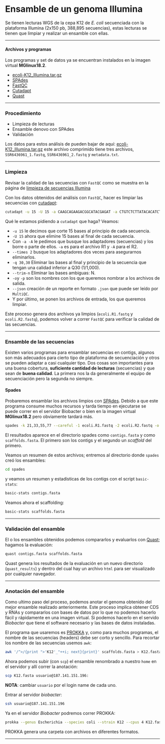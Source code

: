 # Ensamble de un genoma Illumina

Se tienen lecturas WGS de la cepa K12 de *E. coli* secuenciada con la plataforma Illumina (2x150 pb, 388,895 secuencias), estas lecturas se tienen que limpiar y realizar un ensamble con ellas.
***
#### Archivos y programas
Los programas y set de datos ya se encuentran instalados en la imagen virtual **MGlinux18.2**.
- [ecoli-K12_Illumina.tar.gz](https://drive.google.com/file/d/1NOcflmwa6ioLDOjFVhhl5TdhJbIgpBO1/view?usp=sharing)
- [SPAdes](https://cab.spbu.ru/software/spades/)
- [FastQC](https://www.bioinformatics.babraham.ac.uk/projects/fastqc/)
- [Cutadapt](https://cutadapt.readthedocs.io/en/stable/)
- [Quast](https://cab.spbu.ru/software/quast/)
***
### Procedimiento
- Limpieza de lecturas
- Ensamble denovo con SPAdes
- Validación

Los datos para estos análisis de pueden bajar de aquí: [ecoli-K12_Illumina.tar.gz](https://drive.google.com/file/d/1NOcflmwa6ioLDOjFVhhl5TdhJbIgpBO1/view?usp=sharing) este archivo comprimido tiene tres archivos, `SSR6436961_1.fastq`, `SSR6436961_2.fastq` y `metadata.txt`.
***

### Limpieza
Revisar la calidad de las secuencias con `FastQC` como se muestra en la página de [limpieza de secuencias Illumina](https://bioinformatica.ciad.mx/home/preparaci%C3%B3n-secuencias/limpieza-de-lecturas/illumina)

Con los datos obtenidos del análisis con `FastQC`, hacer es limpiar las secuencias con [cutadapt](https://cutadapt.readthedocs.io/en/stable/guide.html#):

```bash
cutadapt -u 15 -U 15 -a CAAGCAGAAGACGGCATACGAGAT -a CTGTCTCTTATACACATCT -A AATGATACGGCGACCACCGAGATCTACAC -A CTGTCTCTTATACACATCT --times 2 -q 30,30 --trim-n -o ecoli.R1.fastq -p ecoli.R2.fastq --json=ecoli.cutadapt.json SRR6436961_1.fastq SRR6436961_2.fastq
```
Qué le estamos pidiendo a `cutadapt` que haga? Veamos:
- `-u 15` le decimos que corte 15 bases al principio de cada secuencia.
- `-U 15` ahora que elimine 15 bases al final de cada secuencia.
- Con `-a -A` le pedimos que busque los adaptadores (secuencias) y los borre o parte de ellos. `-a` es para el archivo R1 y `-A` para el R2.
- `--times 2` busque los adaptadores dos veces para asegurarnos eliminarlos.
- `-q 30,30` Eliminar las bases al final y principio de la secuencia que tengan una calidad inferior a Q30 (1/1,000).
- `--trim-n` Eliminar las bases ambiguas: N.
- `-o`y `-p` son los nombres con los que queremos nombrar a los archivos de salida.
- `--json` creación de un reporte en formato `.json` que puede ser leído por `MultiQC`.
- Y por último, se ponen los archivos de entrada, los que queremos limpiar.

Este proceso genera dos archivos ya limpios (`ecoli.R1.fastq` y `ecoli.R2.fastq`), podemos volver a correr `FastQC` para verificar la calidad de las secuencias.
***
### Ensamble de las secuencias
Existen varios programas para ensamblar secuencias en contigs, algunos son más adecuados para cierto tipo de plataforma de secuenciación y otros se pueden adaptar a casi cualquier tipo. Dos cosas son importantes para una buena cobertura, **suficiente cantidad de lecturas** (secuencias) y que sean de **buena calidad**. La primera nos la da generalmente el equipo de secuenciación pero la segunda no siempre.

#### Spades
Probaremos ensamblar los archivos limpios con [SPAdes](https://cab.spbu.ru/software/spades/). Debido a que este programa consume muchos recursos y tarda tiempo en ejecutarse se puede correr en el servidor Biobacter o bien en la imagen virtual **MGlinux18.2** pero obviamente tardará más.

```bash
spades -k 21,33,55,77 --careful -1 ecoli.R1.fastq -2 ecoli.R2.fastq -o spades
```
El resultados aparece en el directorio spades como `contigs.fasta` y como `scaffolds.fasta`. El primero son los contigs y el segundo un *scaffold* del primero.

Veamos un resumen de estos archivos; entremos al directorio donde `spades` creó los ensambles:
```bash
cd spades
```
y veamos un resumen y estadísticas de los contigs con el script `basic-stats`:
```bash
basic-stats contigs.fasta
```
Veamos ahora el scaffolding:
```bash
basic-stats scaffolds.fasta
```
***
### Validación del ensamble
El o los ensambles obtenidos podemos compararlos y evaluarlos con [Quast](https://cab.spbu.ru/software/quast/);
hagamos la evaluación:
```bash
quast contigs.fasta scaffolds.fasta
```
Quast genera los resultados de la evaluación en un nuevo directorio (`quast_results`) y dentro del cual hay un archivo `html` para ser visualizado por cualquier navegador.
***
### Anotación del ensamble
Como ultimo paso del proceso, podemos anotar el genoma obtenido del mejor ensamble realizado anteriormente. Este proceso implica obtener CDS y RNAs y compararlos con bases de datos por lo que no podemos hacerlo fácil y rápidamente en una imagen virtual.
Si podemos hacerlo en el servido *Biobacter* que tiene el software necesario y las bases de datos instaladas.

El programa que usaremos es [PROKKA](https://github.com/tseemann/prokka) y, como para muchos programas, el nombre de las secuencias (headers) debe ser corto y sencillo. Para recortar los nombre de las secuencias usemos `awk`:
```bash
awk '/^>/{print ">'K12'_"++i; next}{print}' scaffolds.fasta > K12.fasta
```
Ahora podemos subir (con `scp`) el ensamble renombrado a nuestro `home` en el servidor y allí correr la anotación:
```bash
scp K12.fasta usuario@187.141.151.196:
```
**NOTA**: cambiar `usuario` por el login name de cada uno.

Entrar al servidor *biobacter*:
```bash
ssh usuario@187.141.151.196
```

Ya en el servidor *Biobacter* podremos correr PROKKA:
```bash
prokka --genus Escherichia --species coli --strain K12 --cpus 4 K12.fasta
```
PROKKA genera una carpeta con archivos en diferentes formatos.
***
